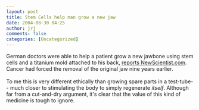 ```yaml
---
layout: post
title: Stem Cells help man grow a new jaw
date: 2004-08-30 04:25
author: jrj
comments: false
categories: [Uncategorized]
---
```

German doctors were able to help a patient grow a new jawbone using stem cells and a titanium mold attached to his back, <a href="http://www.newscientist.com/news/news.jsp?id=ns99996333" target="_blank">reports NewScientist.com</a>. Cancer had forced the removal of the original jaw nine years earlier.<br /><br />To me this is very different ethically than growing spare parts in a test-tube-- much closer to stimulating the body to simply regenerate *itself*. Although far from a cut-and-dry argument, it's clear that the value of this kind of medicine is tough to ignore.
